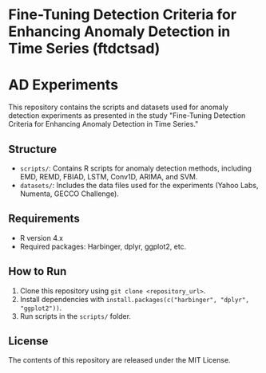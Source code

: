 # Fine-Tuning Detection Criteria for Enhancing Anomaly Detection in Time Series (ftdctsad)
# AD Experiments

This repository contains the scripts and datasets used for anomaly detection experiments as presented in the study "Fine-Tuning Detection Criteria for Enhancing Anomaly Detection in Time Series."

## Structure
- `scripts/`: Contains R scripts for anomaly detection methods, including EMD, REMD, FBIAD, LSTM, Conv1D, ARIMA, and SVM.
- `datasets/`: Includes the data files used for the experiments (Yahoo Labs, Numenta, GECCO Challenge).

## Requirements
- R version 4.x
- Required packages: Harbinger, dplyr, ggplot2, etc.

## How to Run
1. Clone this repository using `git clone <repository_url>`.
2. Install dependencies with `install.packages(c("harbinger", "dplyr", "ggplot2"))`.
3. Run scripts in the `scripts/` folder.

## License
The contents of this repository are released under the MIT License.
